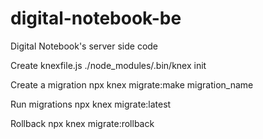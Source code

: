 # digital-notebook-be
Digital Notebook's server side code

Create knexfile.js
./node_modules/.bin/knex init

Create a migration
npx knex migrate:make migration_name

Run migrations
npx knex migrate:latest

Rollback
npx knex migrate:rollback